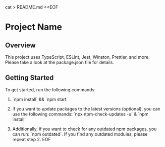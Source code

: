 cat > README.md <<EOF
# Project Name

## Overview

This project uses TypeScript, ESLint, Jest, Winston, Prettier, and more. Please take a look at the package.json file for details.

## Getting Started

To get started, run the following commands:

1. \`npm install\` && \`npm start\`

2. If you want to update packages to the latest versions (optional), you can use the following commands:
   \`npx npm-check-updates -u\` & \`npm install\`

3. Additionally, if you want to check for any outdated npm packages, you can run: \`npm outdated\`. If you find any outdated modules, please repeat step 2.
EOF

